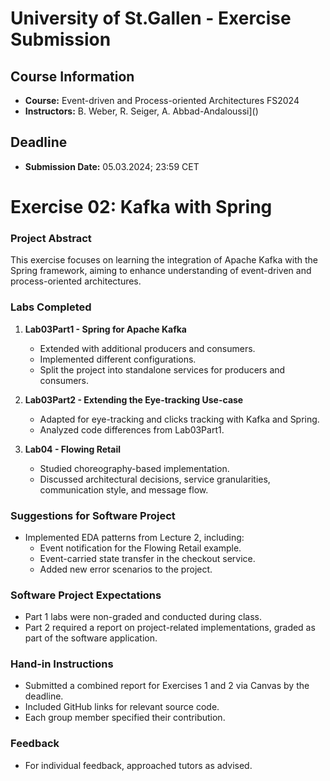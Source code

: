 # University of St.Gallen - Exercise Submission

## Course Information

- **Course:** Event-driven and Process-oriented Architectures FS2024
- **Instructors:** B. Weber, R. Seiger, A. Abbad-Andaloussi]()

## Deadline

- **Submission Date:** 05.03.2024; 23:59 CET

# Exercise 02: Kafka with Spring


### Project Abstract

This exercise focuses on learning the integration of Apache Kafka with the Spring framework, aiming to enhance understanding of event-driven and process-oriented architectures.

### Labs Completed

1. **Lab03Part1 - Spring for Apache Kafka**
   - Extended with additional producers and consumers.
   - Implemented different configurations.
   - Split the project into standalone services for producers and consumers.

2. **Lab03Part2 - Extending the Eye-tracking Use-case**
   - Adapted for eye-tracking and clicks tracking with Kafka and Spring.
   - Analyzed code differences from Lab03Part1.

3. **Lab04 - Flowing Retail**
   - Studied choreography-based implementation.
   - Discussed architectural decisions, service granularities, communication style, and message flow.

### Suggestions for Software Project

- Implemented EDA patterns from Lecture 2, including:
  - Event notification for the Flowing Retail example.
  - Event-carried state transfer in the checkout service.
  - Added new error scenarios to the project.

### Software Project Expectations

- Part 1 labs were non-graded and conducted during class.
- Part 2 required a report on project-related implementations, graded as part of the software application.

### Hand-in Instructions

- Submitted a combined report for Exercises 1 and 2 via Canvas by the deadline.
- Included GitHub links for relevant source code.
- Each group member specified their contribution.

### Feedback

- For individual feedback, approached tutors as advised.

